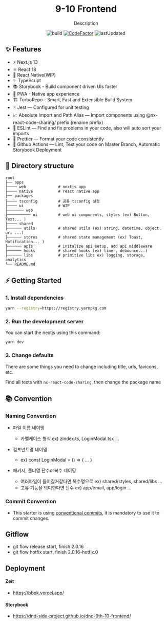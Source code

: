 <div align="center">
<h1>9-10 Frontend</h1>

<p>Description</p>

![build](https://github.com/dnd-side-project/dnd-9th-10-frontend/actions/workflows/ci.yml/badge.svg)
[![CodeFactor](https://www.codefactor.io/repository/github/dnd-side-project/dnd-9th-10-frontend/badge)](https://www.codefactor.io/repository/github/dnd-side-project/dnd-9th-10-frontend)
![lastUpdated](https://img.shields.io/github/last-commit/dnd-side-project/dnd-9th-10-frontend/main)

</div>

## ✨ Features

- ⚡️ Next.js 13
- ⚛️ React 18
- 📱 React Native(WIP)
- ✨ TypeScript
- 📚 Storybook - Build component driven UIs faster
- 🚀 PWA - Native app experience
- 🏗 TurboRepo - Smart, Fast and Extensible Build System
- 🃏 Jest — Configured for unit testing
- 📈 Absolute Import and Path Alias — Import components using @nx-react-code-sharing/ prefix (rename prefix)
- 📏 ESLint — Find and fix problems in your code, also will auto sort your imports
- 💖 Prettier — Format your code consistently
- 👷 Github Actions — Lint, Test your code on Master Branch, Automatic Storybook Deployment

## 📂 Directory structure

    root
    ├── apps
    ├──── web              # nextjs app
    ├──── native           # react native app
    ├── packages
    ├──── tsconfig         # 공통 tsconfig 설정
    ├──── ui               # WIP
    ├─────── web
    ├────────── ui         # web ui components, styles (ex) Button, Text... )
    ├──── shared
    ├────── utils          # shared utils (ex) string, datetime, object, uri ...)
    ├────── stores         # shared state management (ex) Toast, Notification... )
    ├────── apis           # initalize api setup, add api middleware
    ├────── hooks          # shared hooks (ex) timer, debounce...)
    ├────── libs           # primitive libs ex) logging, storage, analytics
    └── README.md

## ⚡️ Getting Started

### 1. Install dependencies

```bash
yarn --registry=https://registry.yarnpkg.com
```

### 2. Run the development server

You can start the nextjs using this command:

```bash
yarn dev
```

### 3. Change defaults

There are some things you need to change including title, urls, favicons, etc.

Find all texts with `nx-react-code-sharing`, then change the package name

## 📚 Convention

### Naming Convention

- 파일 이름 네이밍
  - 카멜케이스 형식 ex) zIndex.ts, LoginModal.tsx ...
- 컴포넌트명 네이밍
  - ex) const LoginModal = () => { ... }
- 패키지, 폴더명 단수or복수 네이밍

  - 여러파일이 들어갈거같다면 복수명으로
    ex) shared/styles, shared/libs ...
  - 고유 기능을 의미한다면 단수
    ex) app/email, app/login ...

### Commit Convention

- This starter is using [conventional commits](https://www.conventionalcommits.org/en/v1.0.0/), it is mandatory to use it to commit changes.

## Gitflow

- git flow release start, finish 2.0.16
- git flow hotfix start, finish 2.0.16-hotfix.0

## Deployment

#### Zeit

- https://bbok.vercel.app/

#### Storybook

- https://dnd-side-project.github.io/dnd-9th-10-frontend/
